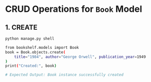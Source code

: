 # CRUD Operations for `Book` Model

## 1. CREATE
```bash
python manage.py shell

from bookshelf.models import Book
book = Book.objects.create(
    title="1984", author="George Orwell", publication_year=1949
)
print("Created:", book)

# Expected Output: Book instance successfully created
